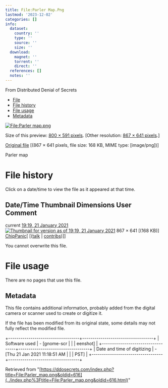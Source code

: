 ```yaml
---
title: File:Parler Map.Png
lastmod: '2023-12-02'
categories: []
info:
  dataset:
    country: ''
    type: ''
    source: ''
    size: ''
  download:
    magnet: ''
    torrent: ''
    direct: ''
  references: []
  notes: ''
---
```




From Distributed Denial of Secrets

- [File](./File:Parler_map.png.html#file)
- [File history](./File:Parler_map.png.html#filehistory)
- [File usage](./File:Parler_map.png.html#filelinks)
- [Metadata](./File:Parler_map.png.html#metadata)

[![File:Parler
map.png](../images/thumb/e/ef/Parler_map.png/800px-Parler_map.png%3F20210121191933)](../images/e/ef/Parler_map.png)

Size of this preview: [800 × 591
pixels](../images/thumb/e/ef/Parler_map.png/800px-Parler_map.png).
[Other resolution: [867 × 641
pixels](../images/e/ef/Parler_map.png).]

[Original
file](../images/e/ef/Parler_map.png "Parler map.png") ‎[(867 ×
641 pixels, file size: 168 KB, MIME type:
[image/png])]

Parler map

# File history

Click on a date/time to view the file as it appeared at that time.

Date/Time Thumbnail Dimensions User Comment
---
current [19:19, 21 January 2021](../images/e/ef/Parler_map.png) [![Thumbnail for version as of 19:19, 21 January 2021](../images/thumb/e/ef/Parler_map.png/120px-Parler_map.png%3F20210121191933)](../images/e/ef/Parler_map.png) 867 × 641 [(168 KB)] [ChipPanic](../index.php%3Ftitle=User:ChipPanic&action=edit&redlink=1.html "User:ChipPanic (page does not exist)")[ [([talk](../index.php%3Ftitle=User_talk:ChipPanic&action=edit&redlink=1.html "User talk:ChipPanic (page does not exist)") | [contribs](./Special:Contributions/ChipPanic.html "Special:Contributions/ChipPanic"))]]

You cannot overwrite this file.

# File usage

There are no pages that use this file.

## Metadata

This file contains additional information, probably added from the
digital camera or scanner used to create or digitize it.

If the file has been modified from its original state, some details may
not fully reflect the modified file.

+-----------------------------------+-----------------------------------+
| Software used | - [gnome-scr |
| | eenshot] |
+-----------------------------------+-----------------------------------+
| Date and time of digitizing | - [Thu 21 Jan 2021 11:18:51 AM |
| | PST] |
+-----------------------------------+-----------------------------------+

Retrieved from
"[https://ddosecrets.com/index.php?title=File:Parler_map.png&oldid=616](../index.php%3Ftitle=File:Parler_map.png&oldid=616.html)"

